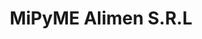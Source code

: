 ---
title: "MiPyME Alimen S.R.L"
url: /centro-habana/mipyme-alimen-s-r-l/
shop: tienda de variedades
---